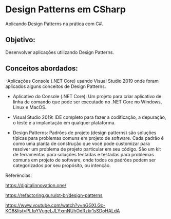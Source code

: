 # Design Patterns em CSharp
Aplicando Design Patterns na prática com C#.

## Objetivo:
Desenvolver aplicações utilizando Design Patterns.

## Conceitos abordados:
-Aplicações Console (.NET Core) usando Visual Studio 2019 onde foram aplicados alguns conceitos de Design Patterns.

- Aplicativo do Console (.NET Core): Um projeto para criar aplicativo de linha de comando que pode ser executado no .NET Core no Windows, Linux e MacOS.

- Visual Studio 2019: IDE completo para fazer a codificação, a depuração, o teste e a implantação em qualquer plataforma.

- Design Patterns: Padrões de projeto (design patterns) são soluções típicas para problemas comuns em projeto de software. Cada padrão é como uma planta de construção que você pode customizar para resolver um problema de projeto particular em seu código. São um kit de ferramentas para soluções tentadas e testadas para problemas comuns em projeto de software, onde todos os padrões podem ser categorizados por seu propósito, ou intenção.

Referências:

https://digitalinnovation.one/

https://refactoring.guru/pt-br/design-patterns

https://www.youtube.com/watch?v=nGGXLGc-KG8&list=PLfpYVugeLJLYxmNUhOdRzkr1sSDoHALdA
